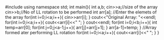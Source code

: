#include<iostream>
using namespace std;
int main(){
    int a,b;
    cin>>a;//size of the array
    cin>>b;//No of LL rotation to be performed
    int arr[a];
    //Enter the elemets of the array
    for(int i=0;i<a;i++){
        cin>>arr[i];
    }
    cout<<"Original Array: "<<endl;
    for(int i=0;i<a;i++){
        cout<<arr[i]<<" ";
    }
    cout<<endl;
    for(int i=0;i<b;i++){
        int temp=arr[0];
        for(int j=0;j<a-1;j++){
            arr[j]=arr[j+1];
        }
        arr[a-1]=temp;
    }
    //Array formed ater performing LL rotation
    for(int i=0;i<a;i++){
        cout<<arr[i]<<" ";
    }
}
